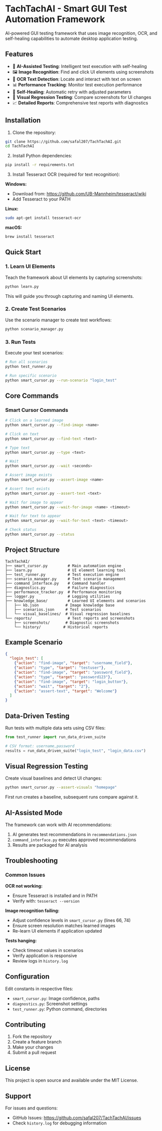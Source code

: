 # TachTachAI - Smart GUI Test Automation Framework

AI-powered GUI testing framework that uses image recognition, OCR, and self-healing capabilities to automate desktop application testing.

## Features

- 🤖 **AI-Assisted Testing**: Intelligent test execution with self-healing
- 🖼️ **Image Recognition**: Find and click UI elements using screenshots
- 📝 **OCR Text Detection**: Locate and interact with text on screen
- 📊 **Performance Tracking**: Monitor test execution performance
- 🔄 **Self-Healing**: Automatic retry with adjusted parameters
- 📸 **Visual Regression Testing**: Compare screenshots for UI changes
- 📈 **Detailed Reports**: Comprehensive test reports with diagnostics

## Installation

1. Clone the repository:
```bash
git clone https://github.com/safal207/TachTachAI.git
cd TachTachAI
```

2. Install Python dependencies:
```bash
pip install -r requirements.txt
```

3. Install Tesseract OCR (required for text recognition):

**Windows:**
- Download from: https://github.com/UB-Mannheim/tesseract/wiki
- Add Tesseract to your PATH

**Linux:**
```bash
sudo apt-get install tesseract-ocr
```

**macOS:**
```bash
brew install tesseract
```

## Quick Start

### 1. Learn UI Elements

Teach the framework about UI elements by capturing screenshots:

```bash
python learn.py
```

This will guide you through capturing and naming UI elements.

### 2. Create Test Scenarios

Use the scenario manager to create test workflows:

```bash
python scenario_manager.py
```

### 3. Run Tests

Execute your test scenarios:

```bash
# Run all scenarios
python test_runner.py

# Run specific scenario
python smart_cursor.py --run-scenario "login_test"
```

## Core Commands

### Smart Cursor Commands

```bash
# Click on a learned image
python smart_cursor.py --find-image <name>

# Click on text
python smart_cursor.py --find-text <text>

# Type text
python smart_cursor.py --type <text>

# Wait
python smart_cursor.py --wait <seconds>

# Assert image exists
python smart_cursor.py --assert-image <name>

# Assert text exists
python smart_cursor.py --assert-text <text>

# Wait for image to appear
python smart_cursor.py --wait-for-image <name> <timeout>

# Wait for text to appear
python smart_cursor.py --wait-for-text <text> <timeout>

# Check status
python smart_cursor.py --status
```

## Project Structure

```
TachTachAI/
├── smart_cursor.py         # Main automation engine
├── learn.py                # UI element learning tool
├── test_runner.py          # Test execution engine
├── scenario_manager.py     # Test scenario management
├── command_interface.py    # Command handler
├── diagnostics.py          # Failure diagnostics
├── performance_tracker.py  # Performance monitoring
├── logger.py               # Logging utilities
├── knowledge_base/         # Learned UI elements and scenarios
│   ├── kb.json            # Image knowledge base
│   ├── scenarios.json     # Test scenarios
│   └── visual_baselines/  # Visual regression baselines
└── reports/                # Test reports and screenshots
    ├── screenshots/       # Diagnostic screenshots
    └── history/          # Historical reports
```

## Example Scenario

```json
{
  "login_test": [
    {"action": "find-image", "target": "username_field"},
    {"action": "type", "target": "testuser"},
    {"action": "find-image", "target": "password_field"},
    {"action": "type", "target": "password123"},
    {"action": "find-image", "target": "login_button"},
    {"action": "wait", "target": "2"},
    {"action": "assert-text", "target": "Welcome"}
  ]
}
```

## Data-Driven Testing

Run tests with multiple data sets using CSV files:

```python
from test_runner import run_data_driven_suite

# CSV format: username,password
results = run_data_driven_suite("login_test", "login_data.csv")
```

## Visual Regression Testing

Create visual baselines and detect UI changes:

```bash
python smart_cursor.py --assert-visuals "homepage"
```

First run creates a baseline, subsequent runs compare against it.

## AI-Assisted Mode

The framework can work with AI recommendations:

1. AI generates test recommendations in `recommendations.json`
2. `command_interface.py` executes approved recommendations
3. Results are packaged for AI analysis

## Troubleshooting

### Common Issues

**OCR not working:**
- Ensure Tesseract is installed and in PATH
- Verify with: `tesseract --version`

**Image recognition failing:**
- Adjust confidence levels in `smart_cursor.py` (lines 66, 74)
- Ensure screen resolution matches learned images
- Re-learn UI elements if application updated

**Tests hanging:**
- Check timeout values in scenarios
- Verify application is responsive
- Review logs in `history.log`

## Configuration

Edit constants in respective files:
- `smart_cursor.py`: Image confidence, paths
- `diagnostics.py`: Screenshot settings
- `test_runner.py`: Python command, directories

## Contributing

1. Fork the repository
2. Create a feature branch
3. Make your changes
4. Submit a pull request

## License

This project is open source and available under the MIT License.

## Support

For issues and questions:
- GitHub Issues: https://github.com/safal207/TachTachAI/issues
- Check `history.log` for debugging information
